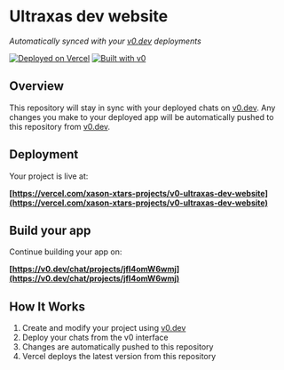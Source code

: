 # Ultraxas dev website

*Automatically synced with your [v0.dev](https://v0.dev) deployments*

[![Deployed on Vercel](https://img.shields.io/badge/Deployed%20on-Vercel-black?style=for-the-badge&logo=vercel)](https://vercel.com/xason-xtars-projects/v0-ultraxas-dev-website)
[![Built with v0](https://img.shields.io/badge/Built%20with-v0.dev-black?style=for-the-badge)](https://v0.dev/chat/projects/jfI4omW6wmj)

## Overview

This repository will stay in sync with your deployed chats on [v0.dev](https://v0.dev).
Any changes you make to your deployed app will be automatically pushed to this repository from [v0.dev](https://v0.dev).

## Deployment

Your project is live at:

**[https://vercel.com/xason-xtars-projects/v0-ultraxas-dev-website](https://vercel.com/xason-xtars-projects/v0-ultraxas-dev-website)**

## Build your app

Continue building your app on:

**[https://v0.dev/chat/projects/jfI4omW6wmj](https://v0.dev/chat/projects/jfI4omW6wmj)**

## How It Works

1. Create and modify your project using [v0.dev](https://v0.dev)
2. Deploy your chats from the v0 interface
3. Changes are automatically pushed to this repository
4. Vercel deploys the latest version from this repository